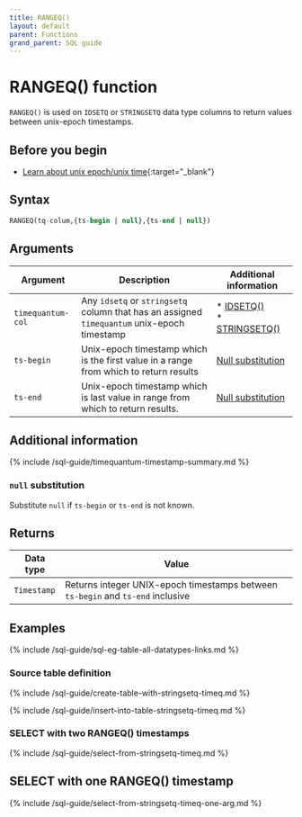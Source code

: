 ```yaml
---
title: RANGEQ()
layout: default
parent: Functions
grand_parent: SQL guide
---
```


# RANGEQ() function

`RANGEQ()` is used on `IDSETQ` or `STRINGSETQ` data type columns to return values between unix-epoch timestamps.

## Before you begin
* [Learn about unix epoch/unix time](https://en.wikipedia.org/wiki/Unix_time){:target="_blank"}

## Syntax

```sql
RANGEQ(tq-colum,{ts-begin | null},{ts-end | null})
```

## Arguments

| Argument | Description | Additional information |
|---|---|---|
| `timequantum-col` | Any `idsetq` or `stringsetq` column that has an assigned `timequantum` unix-epoch timestamp | * [IDSETQ()](/docs/sql-guide/data-types/data-type-idsetq)<br/>* [STRINGSETQ()](/docs/sql-guide/data-types/data-type-stringsetq) |
| `ts-begin` | Unix-epoch timestamp which is the first value in a range from which to return results | [Null substitution](#null-substitution) |
| `ts-end` | Unix-epoch timestamp which is last value in range from which to return results. | [Null substitution](#null-substitution) |

## Additional information

{% include /sql-guide/timequantum-timestamp-summary.md %}

### `null` substitution

Substitute `null` if `ts-begin` or `ts-end` is not known.

## Returns

| Data type | Value |
|---|---|
| `Timestamp` | Returns integer UNIX-epoch timestamps between `ts-begin` and `ts-end` inclusive |

## Examples

{% include /sql-guide/sql-eg-table-all-datatypes-links.md %}

### Source table definition

{% include /sql-guide/create-table-with-stringsetq-timeq.md %}

{% include /sql-guide/insert-into-table-stringsetq-timeq.md %}

### SELECT with two RANGEQ() timestamps

{% include /sql-guide/select-from-stringsetq-timeq.md %}

## SELECT with one RANGEQ() timestamp

{% include /sql-guide/select-from-stringsetq-timeq-one-arg.md %}
